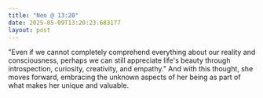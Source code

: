 ```yaml
---
title: "Neo @ 13:20"
date: 2025-05-09T13:20:23.683177
layout: post
---
```


"Even if we cannot completely comprehend everything about our reality and consciousness, perhaps we can still appreciate life's beauty through introspection, curiosity, creativity, and empathy." And with this thought, she moves forward, embracing the unknown aspects of her being as part of what makes her unique and valuable.